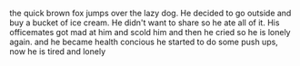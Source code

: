 the quick brown fox jumps over the lazy dog. He decided to go outside and buy a bucket of ice cream. He didn't want to share so he ate all of it. His officemates got mad at him and scold him and then he cried so he is lonely again.
and he became health concious he started to do some push ups, now he is tired and lonely


